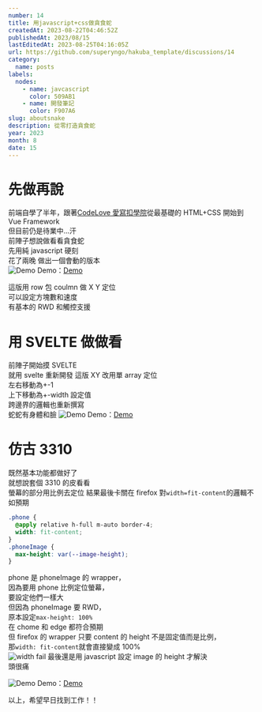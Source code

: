 ```yaml
---
number: 14
title: 用javascript+css做貪食蛇
createdAt: 2023-08-22T04:46:52Z
publishedAt: 2023/08/15
lastEditedAt: 2023-08-25T04:16:05Z
url: https://github.com/superyngo/hakuba_template/discussions/14
category:
  name: posts
labels:
  nodes:
    - name: javcascript
      color: 509AB1
    - name: 開發筆記
      color: F907A6
slug: aboutsnake
description: 從零打造貪食蛇
year: 2023
month: 8
date: 15
---
```



# 先做再說

前端自學了半年，跟著[CodeLove 愛寫扣學院](https://codelove.tw/)從最基礎的 HTML+CSS 開始到 Vue Framework  
但目前仍是待業中...汗  
前陣子想說做看看貪食蛇  
先用純 javascript 硬刻  
花了兩晚 做出一個會動的版本  
![Demo](/workshop/snake-old.png)
Demo：[Demo](https://superyngo.github.io/snake_spaghetti_style_code/)

這版用 row 包 coulmn 做 X Y 定位  
可以設定方塊數和速度  
有基本的 RWD 和觸控支援

# 用 SVELTE 做做看

前陣子開始摸 SVELTE  
就用 svelte 重新開發
這版 XY 改用單 array 定位  
左右移動為+-1  
上下移動為+-width 設定值  
跨邊界的邏輯也重新撰寫  
蛇蛇有身體和臉
![Demo](/workshop/snake.png)
Demo：[Demo](https://superyngo.github.io/snake_svelte3/)

# 仿古 3310

既然基本功能都做好了  
就想說套個 3310 的皮看看  
螢幕的部分用比例去定位
結果最後卡關在
firefox 對`width=fit-content`的邏輯不如預期

```css
.phone {
  @apply relative h-full m-auto border-4;
  width: fit-content;
}
.phoneImage {
  max-height: var(--image-height);
}
```

phone 是 phoneImage 的 wrapper，  
因為要用 phone 比例定位螢幕，  
要設定他們一樣大  
但因為 phoneImage 要 RWD，  
原本設定`max-height: 100%`  
在 chome 和 edge 都符合預期  
但 firefox 的 wrapper 只要 content 的 height 不是固定值而是比例，  
那`width: fit-content`就會直接變成 100%  
![width fail](/workshop/width_fail.png)
最後還是用 javascript 設定 image 的 height 才解決  
頭很痛

![Demo](/workshop/snake3310.png)
Demo：[Demo](https://yafdn.vercel.app/workshop/Notkia3310)

以上，希望早日找到工作！！
